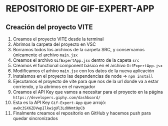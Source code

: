 # REPOSITORIO DE GIF-EXPERT-APP

## Creación del proyecto VITE

1. Creamos el proyecto VITE desde la terminal
2. Abrimos la carpeta del proyecto en VSC
3. Borramos todos los archivos de la carpeta SRC, y conservamos únicamente el archivo `main.jsx`
4. Creamos el archivo `GifExpertApp.jsx` dentro de la capeta `src`
5. Creamos el functional component básico en el archivo `GifExpertApp.jsx`
6. Modificamos el arhivo `main.jsx` con los datos de la nueva aplicación
7. Instalamos en el proyecto las dependencias de node => `npm install`
8. Ejecutamos el proyecto de vite para que nos de la url donde va a estar corriendo, y la abrimos en el navegador
9. Creamos el API Key que vamos a necesitar para el proyecto en la página `https://developers.giphy.com/dashboard/`
10. Esta es la API Key `Gif-Expert-App` que arrojó: `awOc3SX6ZDVwpIlkwigUl3Ld0Nmt9pCb`
11. Finalmente creamos el repositorio en GitHub y hacemos push para quedar sincronizados


